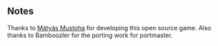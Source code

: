 ## Notes

Thanks to [Mátyás Mustoha](https://github.com/mmatyas) for developing this open source game.  Also thanks to Bamboozler for the porting work for portmaster.

